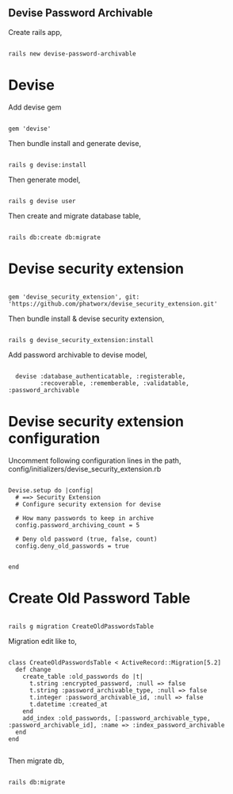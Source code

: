## Devise Password Archivable


Create rails app,
```

rails new devise-password-archivable

```

# Devise

Add devise gem
```

gem 'devise'

``` 

Then bundle install and generate devise,
```

rails g devise:install

```

Then generate model,
```

rails g devise user

```


Then create and migrate database table,
```

rails db:create db:migrate

```

# Devise security extension

```

gem 'devise_security_extension', git: 'https://github.com/phatworx/devise_security_extension.git'

```

Then bundle install & devise security extension,
```

rails g devise_security_extension:install

```

Add password archivable to devise model,

```

  devise :database_authenticatable, :registerable,
         :recoverable, :rememberable, :validatable, :password_archivable

```

# Devise security extension configuration

Uncomment following configuration lines in the path,
 config/initializers/devise_security_extension.rb


```

Devise.setup do |config|
  # ==> Security Extension
  # Configure security extension for devise

  # How many passwords to keep in archive
  config.password_archiving_count = 5

  # Deny old password (true, false, count)
  config.deny_old_passwords = true


end

```

# Create Old Password Table

```

rails g migration CreateOldPasswordsTable

```

Migration edit like to,

```

class CreateOldPasswordsTable < ActiveRecord::Migration[5.2]
  def change
    create_table :old_passwords do |t|
	  t.string :encrypted_password, :null => false
	  t.string :password_archivable_type, :null => false
	  t.integer :password_archivable_id, :null => false
	  t.datetime :created_at
	end
	add_index :old_passwords, [:password_archivable_type, :password_archivable_id], :name => :index_password_archivable
  end
end


``` 

Then migrate db,
```

rails db:migrate

```





